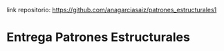 link repositorio: https://github.com/anagarciasaiz/patrones_estructurales1
# Entrega Patrones Estructurales
